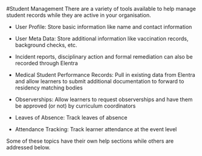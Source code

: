 #Student Management
There are a variety of tools available to help manage student records while they are active in your organisation.  

* User Profile: Store basic information like name and contact information  
* User Meta Data: Store additional information like vaccination records, background checks, etc.  
* Incident reports, disciplinary action and formal remediation can also be recorded through Elentra  
* Medical Student Performance Records: Pull in existing data from Elentra and allow learners to submit additional documentation to forward to residency matching bodies  
* Observerships: Allow learners to request observerships and have them be approved (or not) by curriculum coordinators
* Leaves of Absence: Track leaves of absence

* Attendance Tracking: Track learner attendance at the event level

Some of these topics have their own help sections while others are addressed below.

